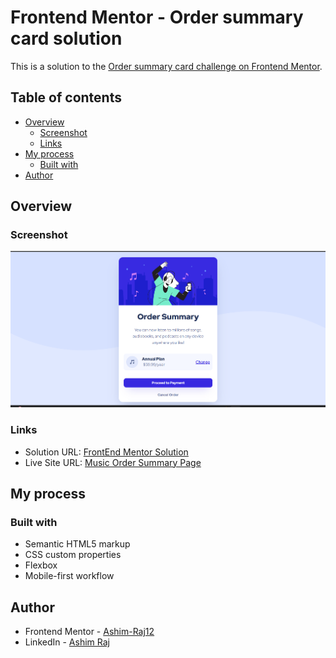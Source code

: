 # Frontend Mentor - Order summary card solution

This is a solution to the [Order summary card challenge on Frontend Mentor](https://www.frontendmentor.io/challenges/order-summary-component-QlPmajDUj).

## Table of contents

- [Overview](#overview)
  - [Screenshot](#screenshot)
  - [Links](#links)
- [My process](#my-process)
  - [Built with](#built-with)
- [Author](#author)

## Overview

### Screenshot

![](/Screenshot.png)

### Links

- Solution URL: [FrontEnd Mentor Solution](https://www.frontendmentor.io/solutions/responsive-music-app-order-summary-page-using-flex-box-yzgUS9xLY8)
- Live Site URL: [Music Order Summary Page](https://order-summary-musicapp.netlify.app/)

## My process

### Built with

- Semantic HTML5 markup
- CSS custom properties
- Flexbox
- Mobile-first workflow


## Author

- Frontend Mentor - [Ashim-Raj12](https://www.frontendmentor.io/profile/Ashim-Raj12)
- LinkedIn - [Ashim Raj](https://www.linkedin.com/in/ashim-raj-26074334b/)
